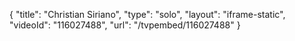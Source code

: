 {
    "title": "Christian Siriano",
    "type": "solo",
    "layout": "iframe-static",
    "videoId": "116027488",
    "url": "\/tvpembed\/116027488"
}